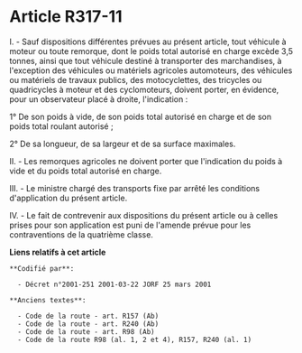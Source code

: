 # Article R317-11

I. - Sauf dispositions différentes prévues au présent article, tout véhicule à moteur ou toute remorque, dont le poids total
autorisé en charge excède 3,5 tonnes, ainsi que tout véhicule destiné à transporter des marchandises, à l'exception des
véhicules ou matériels agricoles automoteurs, des véhicules ou matériels de travaux publics, des motocyclettes, des tricycles
ou quadricycles à moteur et des cyclomoteurs, doivent porter, en évidence, pour un observateur placé à droite, l'indication :

1° De son poids à vide, de son poids total autorisé en charge et de son poids total roulant autorisé ;

2° De sa longueur, de sa largeur et de sa surface maximales.

II. - Les remorques agricoles ne doivent porter que l'indication du poids à vide et du poids total autorisé en charge.

III. - Le ministre chargé des transports fixe par arrêté les conditions d'application du présent article.

IV. - Le fait de contrevenir aux dispositions du présent article ou à celles prises pour son application est puni de l'amende
prévue pour les contraventions de la quatrième classe.

**Liens relatifs à cet article**

	**Codifié par**:

	  - Décret n°2001-251 2001-03-22 JORF 25 mars 2001

	**Anciens textes**:

	  - Code de la route - art. R157 (Ab)
	  - Code de la route - art. R240 (Ab)
	  - Code de la route - art. R98 (Ab)
	  - Code de la route R98 (al. 1, 2 et 4), R157, R240 (al. 1)
